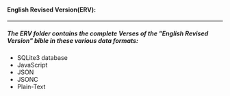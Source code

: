 #### English Revised Version(ERV):
----
##### The ERV folder contains the complete Verses of the "English Revised Version" bible in these various data formats:
* SQLite3 database
* JavaScript
* JSON
* JSONC
* Plain-Text